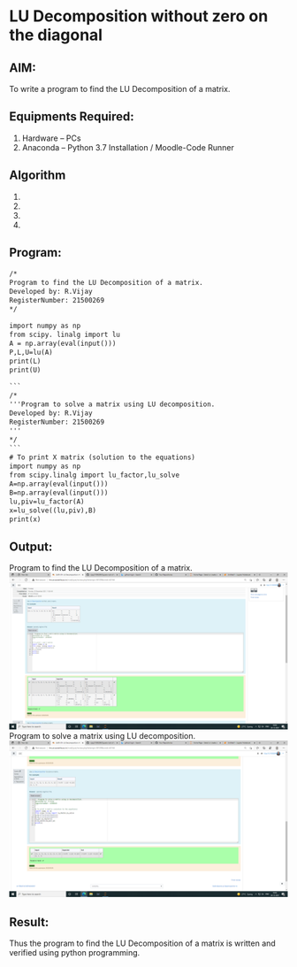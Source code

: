 # LU Decomposition without zero on the diagonal

## AIM:
To write a program to find the LU Decomposition of a matrix.

## Equipments Required:
1. Hardware – PCs
2. Anaconda – Python 3.7 Installation / Moodle-Code Runner

## Algorithm
1. 
2. 
3. 
4. 

## Program:
```
/*
Program to find the LU Decomposition of a matrix.
Developed by: R.Vijay
RegisterNumber: 21500269
*/
```
~~~
import numpy as np
from scipy. linalg import lu
A = np.array(eval(input()))
P,L,U=lu(A)
print(L)
print(U)
~~~
~~~
```
/*
'''Program to solve a matrix using LU decomposition.
Developed by: R.Vijay
RegisterNumber: 21500269
'''
*/
```
# To print X matrix (solution to the equations)
import numpy as np
from scipy.linalg import lu_factor,lu_solve
A=np.array(eval(input()))
B=np.array(eval(input()))
lu,piv=lu_factor(A)
x=lu_solve((lu,piv),B)
print(x)
~~~



## Output:
Program to find the LU Decomposition of a matrix.
![lu decomposition](https://github.com/vijay21500269/LU-Decomposition/blob/main/Screenshot%20(4).png?raw=true)   Program to solve a matrix using LU decomposition.
![lu decomposition](https://github.com/vijay21500269/LU-Decomposition/blob/main/Screenshot%20(5).png?raw=true)


## Result:
Thus the program to find the LU Decomposition of a matrix is written and verified using python programming.

